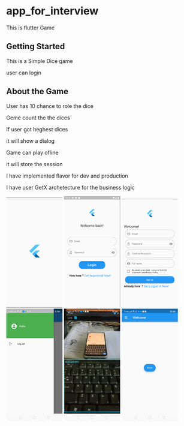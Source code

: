 # app_for_interview

This is flutter Game

## Getting Started

This is a Simple Dice game 

user can login 


## About the Game
User has 10 chance to role the dice 

Geme count the the dices

If user got heghest dices 

it will show a dialog

Game can play ofline 

it will store the session 

I have implemented flavor for dev and production

I have user GetX archetecture for the business logic



<p float="left">
<img src="screenshots/0.png" width="150"/>
<img src="screenshots/1.png" width="150"/>
<img src="screenshots/2.png" width="150"/>
<img src="screenshots/3.jpeg" width="150"/>
<img src="screenshots/4.jpeg" width="150"/>
<img src="screenshots/5.jpeg" width="150"/>
</p>






